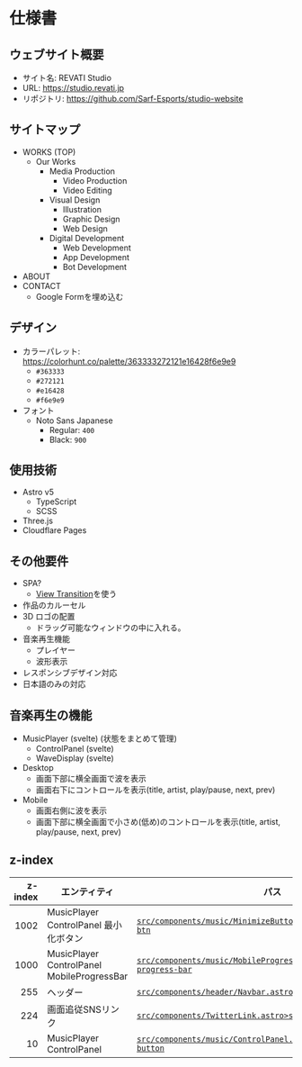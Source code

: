 # 仕様書

<!-- 不足や変更点等があれば随時更新してください。 -->

## ウェブサイト概要

- サイト名: REVATI Studio
- URL: https://studio.revati.jp
- リポジトリ: https://github.com/Sarf-Esports/studio-website

## サイトマップ

- WORKS (TOP)
  - Our Works
    - Media Production
      - Video Production
      - Video Editing
    - Visual Design
      - Illustration
      - Graphic Design
      - Web Design
    - Digital Development
      - Web Development
      - App Development
      - Bot Development
- ABOUT
- CONTACT
  - Google Formを埋め込む

## デザイン

- カラーパレット: https://colorhunt.co/palette/363333272121e16428f6e9e9
  - `#363333`
  - `#272121`
  - `#e16428`
  - `#f6e9e9`
- フォント
  - Noto Sans Japanese
    - Regular: `400`
    - Black: `900`

## 使用技術

- Astro v5
  - TypeScript
  - SCSS
- Three.js
- Cloudflare Pages

## その他要件

- SPA?
  - [View Transition](https://docs.astro.build/ja/guides/view-transitions/)を使う
- 作品のカルーセル
- 3D ロゴの配置
  - ドラッグ可能なウィンドウの中に入れる。
- 音楽再生機能
  - プレイヤー
  - 波形表示
- レスポンシブデザイン対応
- 日本語のみの対応

## 音楽再生の機能

- MusicPlayer (svelte) (状態をまとめて管理)
  - ControlPanel (svelte)
  - WaveDisplay (svelte)
- Desktop
  - 画面下部に横全画面で波を表示
  - 画面右下にコントロールを表示(title, artist, play/pause, next, prev)
- Mobile
  - 画面右側に波を表示
  - 画面下部に横全画面で小さめ(低め)のコントロールを表示(title, artist, play/pause, next, prev)

## z-index

| z-index | エンティティ                               | パス                                                                                                                     |
| ------: | ------------------------------------------ | ------------------------------------------------------------------------------------------------------------------------ |
|    1002 | MusicPlayer ControlPanel 最小化ボタン      | [`src/components/music/MinimizeButton.svelte>style>.minimize-btn`](../src/components/music/MinimizeButton.svelte)        |
|    1000 | MusicPlayer ControlPanel MobileProgressBar | [`src/components/music/MobileProgressBar.svelte>.mobile-progress-bar`](../src/components/music/MobileProgressBar.svelte) |
|     255 | ヘッダー                                   | [`src/components/header/Navbar.astro>style>ul`](../src/components/header/Navbar.astro)                                   |
|     224 | 画面追従SNSリンク                          | [`src/components/TwitterLink.astro>style>a`](../src/components/TwitterLink.astro)                                        |
|      10 | MusicPlayer ControlPanel                   | [`src/components/music/ControlPanel.svelte>style>.close-button`](../src/components/music/ControlPanel.svelte)            |
